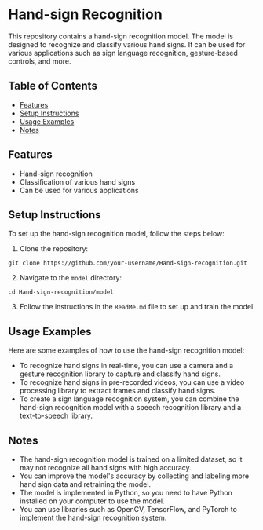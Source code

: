 # Hand-sign Recognition

This repository contains a hand-sign recognition model. The model is designed to recognize and classify various hand signs. It can be used for various applications such as sign language recognition, gesture-based controls, and more.

## Table of Contents

- [Features](#features)
- [Setup Instructions](#setup-instructions)
- [Usage Examples](#usage-examples)
- [Notes](#notes)

## Features

- Hand-sign recognition
- Classification of various hand signs
- Can be used for various applications

## Setup Instructions

To set up the hand-sign recognition model, follow the steps below:

1. Clone the repository:

```
git clone https://github.com/your-username/Hand-sign-recognition.git
```

2. Navigate to the `model` directory:

```
cd Hand-sign-recognition/model
```

3. Follow the instructions in the `ReadMe.md` file to set up and train the model.

## Usage Examples

Here are some examples of how to use the hand-sign recognition model:

- To recognize hand signs in real-time, you can use a camera and a gesture recognition library to capture and classify hand signs.
- To recognize hand signs in pre-recorded videos, you can use a video processing library to extract frames and classify hand signs.
- To create a sign language recognition system, you can combine the hand-sign recognition model with a speech recognition library and a text-to-speech library.

## Notes

- The hand-sign recognition model is trained on a limited dataset, so it may not recognize all hand signs with high accuracy.
- You can improve the model's accuracy by collecting and labeling more hand sign data and retraining the model.
- The model is implemented in Python, so you need to have Python installed on your computer to use the model.
- You can use libraries such as OpenCV, TensorFlow, and PyTorch to implement the hand-sign recognition system.
